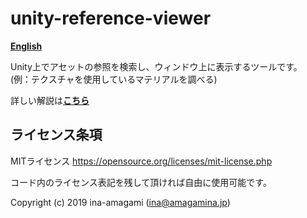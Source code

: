 # unity-reference-viewer

[**English**](README_EN.md)

Unity上でアセットの参照を検索し、ウィンドウ上に表示するツールです。  
(例：テクスチャを使用しているマテリアルを調べる)  
  
詳しい解説は[**こちら**](https://amagamina.jp/reference-viewer/)

## ライセンス条項

MITライセンス
https://opensource.org/licenses/mit-license.php  

コード内のライセンス表記を残して頂ければ自由に使用可能です。

Copyright (c) 2019 ina-amagami (ina@amagamina.jp)

